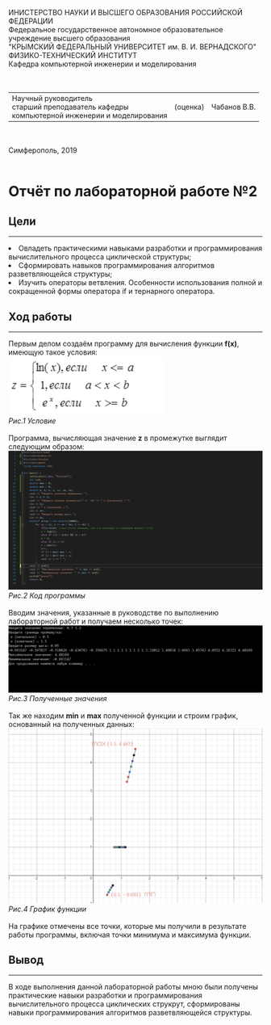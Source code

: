ИНИСТЕРСТВО НАУКИ  И ВЫСШЕГО ОБРАЗОВАНИЯ РОССИЙСКОЙ ФЕДЕРАЦИИ  
Федеральное государственное автономное образовательное учреждение высшего образования  
"КРЫМСКИЙ ФЕДЕРАЛЬНЫЙ УНИВЕРСИТЕТ им. В. И. ВЕРНАДСКОГО"  
ФИЗИКО-ТЕХНИЧЕСКИЙ ИНСТИТУТ  
Кафедра компьютерной инженерии и моделирования
<br/><br/>
<br/>
<table>
<tr><td>Научный руководитель<br/> старший преподаватель кафедры<br/> компьютерной инженерии и моделирования</td>
<td>(оценка)</td>
<td>Чабанов В.В.</td>
</tr>
</table>
<br/><br/>​
Симферополь, 2019<br/><br/>


# Отчёт по лабораторной работе №2 <br/>
## Цели
---
<li> Овладеть практическими навыками разработки и программирования вычислительного процесса циклической структуры;
<li> Сформировать навыков программирования алгоритмов разветвляющейся структуры;
<li>Изучить операторы ветвления. Особенности использования полной и сокращенной формы оператора if и тернарного оператора.

## Ход работы <br/>
---
Первым делом создаём программу для вычисления функции **f(x)**, имеющую такое условия:<br/>
![Image alt](https://github.com/L56joj/SQIDDY/blob/master/Картины%20эпохи%20возрождения/1.1%20Задание.png) <br/>
_Рис.1 Условие_ <br/><br/>
Программа, вычисляющая значение **z** в промежутке выглядит следующим образом:<br/>
![Image alt](https://github.com/L56joj/SQIDDY/blob/master/Картины%20эпохи%20возрождения/1.2%20Программа.png)<br/>
_Рис.2 Код программы_<br/><br/>
Вводим значения, указанные в руководстве по выполнению лабораторной работ и получаем несколько точек:<br/>
![Image alt](https://github.com/L56joj/SQIDDY/blob/master/Картины%20эпохи%20возрождения/1.3%20Значения.png)<br/>
_Рис.3 Полученные значения_<br/><br/>
Так же находим **min** и **max** полученной функции и строим график, основанный на полученных данных:<br/>
![Image alt](https://github.com/L56joj/SQIDDY/blob/master/Картины%20эпохи%20возрождения/1.4%20График.png)<br/>
_Рис.4 График функции_<br/><br/>
На графике отмечены все точки, которые мы получили в результате работы программы, включая точки минимума и максимума функции.<br/>
## Вывод<br/>
---
В ходе выполнения данной лабораторной работы мною были получены практические навыки разработки и программирования вычислительного процесса циклических струкрут, сформированы навыки программирования алгоритмов разветвляющейся структуры.